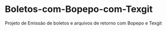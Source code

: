 # Boletos-com-Bopepo-com-Texgit
Projeto de Emissão de boletos e arquivos de retorno com Bopepo e Texgit
